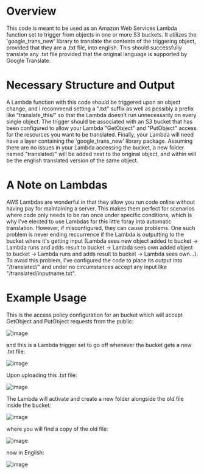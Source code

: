 # Overview

This code is meant to be used as an Amazon Web Services Lambda function set to trigger from objects in one or more S3 buckets. It utilizes the 'google_trans_new' library to translate the contents of the triggering object, provided that they are a .txt file, into english. This should successfully translate any .txt file provided that the original language is supported by Google Translate.

# Necessary Structure and Output

A Lambda function with this code should be triggered upon an object change, and I recommend setting a ".txt" suffix as well as possibly a prefix like "translate_this/" so that the Lambda doesn't run unnecessarily on every single object. The trigger should be associated with an S3 bucket that has been configured to allow your Lambda "GetObject" and "PutObject" access for the resources you want to be translated. Finally, your Lambda will need have a layer containing the 'google_trans_new' library package. Assuming there are no issues in your Lambda accessing the bucket, a new folder named "translated/" will be added next to the original object, and within will be the english translated version of the same object.

# A Note on Lambdas
AWS Lambdas are wonderful in that they allow you run code online without having pay for maintaining a server. This makes them perfect for scenarios where code only needs to be ran once under specific conditions, which is why I've elected to use Lambdas for this little foray into automatic translation. However, if misconfigured, they can cause problems. One such problem is never ending reccurrence if the Lambda is outputting to the bucket where it's getting input (Lambda sees new object added to bucket -> Lambda runs and adds result to bucket -> Lambda sees own added object to bucket -> Lambda runs and adds result to bucket -> Lambda sees own...). To avoid this problem, I've configured the code to place its output into "/translated/" and under no circumstances accept any input like "/translated/inputname.txt".

# Example Usage

This is the access policy configuration for an bucket which will accept GetObject and PutObject requests from the public:

![image](https://user-images.githubusercontent.com/56178051/166857204-a44180f4-0ca8-465d-93b8-e3c6b2928e33.png)

and this is a Lambda trigger set to go off whenever the bucket gets a new .txt file:

![image](https://user-images.githubusercontent.com/56178051/166857541-e869943b-8a01-4f98-83e2-23787f324b34.png)

Upon uploading this .txt file:

![image](https://user-images.githubusercontent.com/56178051/166857783-9ec0cf5d-f453-4cc2-9ea5-e4a0f5538aa8.png)

The Lambda will activate and create a new folder alongside the old file inside the bucket:

![image](https://user-images.githubusercontent.com/56178051/166857956-635883e8-ac76-4a81-af40-0dfc5d027f3e.png)

where you will find a copy of the old file:

![image](https://user-images.githubusercontent.com/56178051/166858084-08adad11-62ea-4d84-ad88-172a595561de.png)

now in English:

![image](https://user-images.githubusercontent.com/56178051/166858226-b03a8d4f-cb37-4a71-bd0a-2092dcdac8cb.png)

